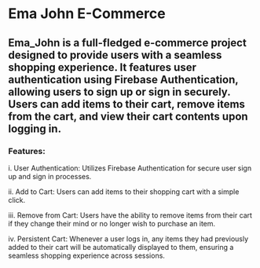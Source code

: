 # Ema John E-Commerce

## Ema_John is a full-fledged e-commerce project designed to provide users with a seamless shopping experience. It features user authentication using Firebase Authentication, allowing users to sign up or sign in securely. Users can add items to their cart, remove items from the cart, and view their cart contents upon logging in.

### Features:

i. User Authentication: Utilizes Firebase Authentication for secure user sign up and sign in processes.

ii. Add to Cart: Users can add items to their shopping cart with a simple click.

iii. Remove from Cart: Users have the ability to remove items from their cart if they change their mind or no longer wish to purchase an item.

iv. Persistent Cart: Whenever a user logs in, any items they had previously added to their cart will be automatically displayed to them, ensuring a seamless shopping experience across sessions.
